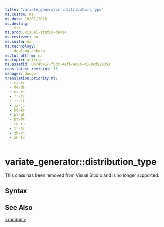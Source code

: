 ```yaml
---
title: "variate_generator::distribution_type"
ms.custom: na
ms.date: 10/01/2016
ms.devlang: 
  - C++
ms.prod: visual-studio-dev14
ms.reviewer: na
ms.suite: na
ms.technology: 
  - devlang-csharp
ms.tgt_pltfrm: na
ms.topic: article
ms.assetid: 0474b417-f5dc-4efb-ac8b-c079ad52a35a
caps.latest.revision: 15
manager: douge
translation.priority.mt: 
  - cs-cz
  - de-de
  - es-es
  - fr-fr
  - it-it
  - ja-jp
  - ko-kr
  - pl-pl
  - pt-br
  - ru-ru
  - tr-tr
  - zh-cn
  - zh-tw
---
```

# variate_generator::distribution_type
This class has been removed from Visual Studio and is no longer supported.  
  
## Syntax  
  
## See Also  
 [<random\>](../Topic/%3Crandom%3E.md)